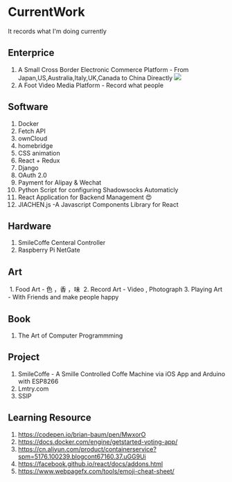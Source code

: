 # CurrentWork
It records what I'm doing currently
## Enterprice
  1. A Small Cross Border Electronic Commerce Platform - From Japan,US,Australia,Italy,UK,Canada to China Direactly 
  ![]("https://cdn0.iconfinder.com/data/icons/octicons/1024/database-128.png")
  2. A Foot Video Media Platform - Record what people 
## Software
  1. Docker 
  2. Fetch API
  3. ownCloud
  4. homebridge
  5. CSS animation
  6. React + Redux
  7. Django
  8. OAuth 2.0
  9. Payment for Alipay & Wechat
  10. Python Script for configuring Shadowsocks Automaticly
  11. React Application for Backend Management :heart_eyes:
  12. JIACHEN.js -A Javascript Components Library for React 
  
## Hardware
  1. SmileCoffe Centeral Controller 
  2. Raspberry Pi NetGate
## Art
  1. Food Art - 色 ，香 ，味
  2. Record Art - Video , Photograph
  3. Playing Art - With Friends and make people happy

## Book
  1. The Art of Computer Programmming
## Project
  1. SmileCoffe - A Smille Controlled Coffe Machine via iOS App and Arduino with ESP8266
  2. Lmtry.com
  3. SSIP
## Learning Resource
  1. https://codepen.io/brian-baum/pen/MwxorO
  2. https://docs.docker.com/engine/getstarted-voting-app/
  3. https://cn.aliyun.com/product/containerservice?spm=5176.100239.blogcont67160.37.uGG9Ui
  4. https://facebook.github.io/react/docs/addons.html
  5. https://www.webpagefx.com/tools/emoji-cheat-sheet/
